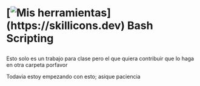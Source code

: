 <h1>

  [![Mis herramientas](https://skillicons.dev/icons?i=bash,)](https://skillicons.dev) 
  Bash Scripting
</h1>
<p>Esto solo es un trabajo para clase pero el que quiera contribuir que lo haga en otra carpeta porfavor</p>
<p>Todavia estoy empezando con esto; asique paciencia</p>
